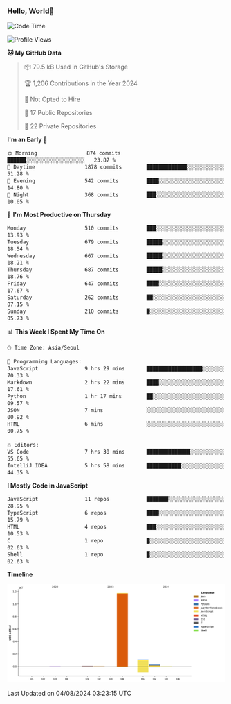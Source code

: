 
### Hello, World🐤

<!--START_SECTION:waka-->
![Code Time](http://img.shields.io/badge/Code%20Time-544%20hrs%2034%20mins-blue)

![Profile Views](http://img.shields.io/badge/Profile%20Views-43-blue)

**🐱 My GitHub Data** 

> 📦 79.5 kB Used in GitHub's Storage 
 > 
> 🏆 1,206 Contributions in the Year 2024
 > 
> 🚫 Not Opted to Hire
 > 
> 📜 17 Public Repositories 
 > 
> 🔑 22 Private Repositories 
 > 
**I'm an Early 🐤** 

```text
🌞 Morning                874 commits         ██████░░░░░░░░░░░░░░░░░░░   23.87 % 
🌆 Daytime                1878 commits        █████████████░░░░░░░░░░░░   51.28 % 
🌃 Evening                542 commits         ████░░░░░░░░░░░░░░░░░░░░░   14.80 % 
🌙 Night                  368 commits         ███░░░░░░░░░░░░░░░░░░░░░░   10.05 % 
```
📅 **I'm Most Productive on Thursday** 

```text
Monday                   510 commits         ███░░░░░░░░░░░░░░░░░░░░░░   13.93 % 
Tuesday                  679 commits         █████░░░░░░░░░░░░░░░░░░░░   18.54 % 
Wednesday                667 commits         █████░░░░░░░░░░░░░░░░░░░░   18.21 % 
Thursday                 687 commits         █████░░░░░░░░░░░░░░░░░░░░   18.76 % 
Friday                   647 commits         ████░░░░░░░░░░░░░░░░░░░░░   17.67 % 
Saturday                 262 commits         ██░░░░░░░░░░░░░░░░░░░░░░░   07.15 % 
Sunday                   210 commits         █░░░░░░░░░░░░░░░░░░░░░░░░   05.73 % 
```


📊 **This Week I Spent My Time On** 

```text
🕑︎ Time Zone: Asia/Seoul

💬 Programming Languages: 
JavaScript               9 hrs 29 mins       ██████████████████░░░░░░░   70.33 % 
Markdown                 2 hrs 22 mins       ████░░░░░░░░░░░░░░░░░░░░░   17.61 % 
Python                   1 hr 17 mins        ██░░░░░░░░░░░░░░░░░░░░░░░   09.57 % 
JSON                     7 mins              ░░░░░░░░░░░░░░░░░░░░░░░░░   00.92 % 
HTML                     6 mins              ░░░░░░░░░░░░░░░░░░░░░░░░░   00.75 % 

🔥 Editors: 
VS Code                  7 hrs 30 mins       ██████████████░░░░░░░░░░░   55.65 % 
IntelliJ IDEA            5 hrs 58 mins       ███████████░░░░░░░░░░░░░░   44.35 % 
```

**I Mostly Code in JavaScript** 

```text
JavaScript               11 repos            ███████░░░░░░░░░░░░░░░░░░   28.95 % 
TypeScript               6 repos             ████░░░░░░░░░░░░░░░░░░░░░   15.79 % 
HTML                     4 repos             ███░░░░░░░░░░░░░░░░░░░░░░   10.53 % 
C                        1 repo              █░░░░░░░░░░░░░░░░░░░░░░░░   02.63 % 
Shell                    1 repo              █░░░░░░░░░░░░░░░░░░░░░░░░   02.63 % 
```



**Timeline**

![Lines of Code chart](https://raw.githubusercontent.com/jilpoom/jilpoom/main/assets/bar_graph.png)


 Last Updated on 04/08/2024 03:23:15 UTC
<!--END_SECTION:waka-->
